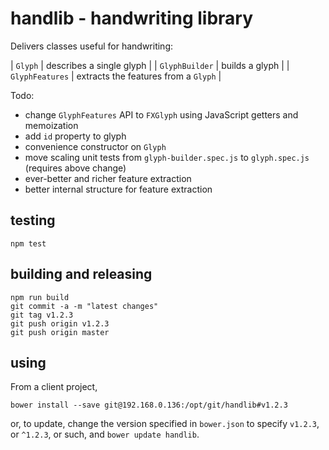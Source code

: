 # handlib - handwriting library

Delivers classes useful for handwriting:

| `Glyph` | describes a single glyph |
| `GlyphBuilder` | builds a glyph |
| `GlyphFeatures` | extracts the features from a `Glyph` |

Todo:

* change `GlyphFeatures` API to `FXGlyph` using JavaScript getters and memoization
* add `id` property to glyph
* convenience constructor on `Glyph`
* move scaling unit tests from `glyph-builder.spec.js` to `glyph.spec.js` (requires above change)
* ever-better and richer feature extraction
* better internal structure for feature extraction

## testing

```shell
npm test
```

## building and releasing

```shell
npm run build
git commit -a -m "latest changes"
git tag v1.2.3
git push origin v1.2.3
git push origin master
```

## using

From a client project,

```shell
bower install --save git@192.168.0.136:/opt/git/handlib#v1.2.3
```

or, to update, change the version specified in `bower.json` to specify `v1.2.3`, or `^1.2.3`, or such,
and `bower update handlib`.
